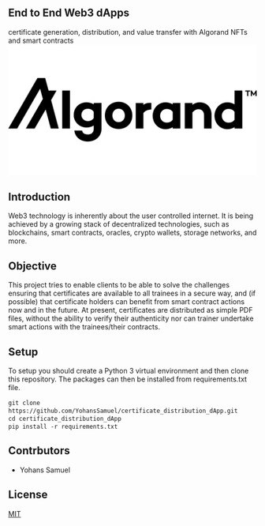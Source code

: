 ## End to End Web3 dApps
certificate generation, distribution, and value transfer with Algorand NFTs and smart contracts
![Algorand](./screenshots/Algorand_Logo.jpg)
## Introduction
Web3 technology is inherently about the user controlled internet. It is being achieved by a growing stack of decentralized technologies, such as blockchains, smart contracts, oracles, crypto wallets, storage networks, and more. 

## Objective
This project tries to enable clients to be able to solve the challenges ensuring that certificates are available to all trainees in a secure way, and (if possible) that certificate holders can benefit from smart contract actions now and in the future.  At present, certificates are distributed as simple PDF files, without the ability to verify their authenticity nor can trainer undertake smart actions with the trainees/their contracts.

## Setup
To setup you should create a Python 3 virtual environment and then clone this repository. The packages can then be installed from requirements.txt file.

``` 
git clone https://github.com/YohansSamuel/certificate_distribution_dApp.git
cd certificate_distribution_dApp
pip install -r requirements.txt
```

## Contrbutors
- Yohans Samuel

## License
[MIT](https://choosealicense.com/licenses/mit/)
